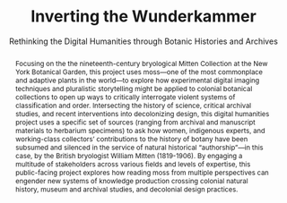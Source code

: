 ---
pid: moss
done: true
title: Inverting the Wunderkammer
subtitle: Rethinking the Digital Humanities through Botanic Histories and Archives
featured: true
category: DH Seed Grant Recipient
tags:
- digitization
- critical-digital-humanities
- environmental-humanities
cohort_year: '2021'
abstract: Focusing on the the nineteenth-century bryological Mitten Collection at
  the New York Botanical Garden, this project uses moss—one of the most commonplace
  and adaptive plants in the world—to explore how experimental digital imaging techniques
  and pluralistic storytelling might be applied to colonial botanical collections
  to open up ways to critically interrogate violent systems of classification and
  order. Intersecting the history of science, critical archival studies, and recent
  interventions into decolonizing design, this digital humanities project uses a specific
  set of sources (ranging from archival and manuscript materials to herbarium specimens)
  to ask how women, indigenous experts, and working-class collectors’ contributions
  to the history of botany have been subsumed and silenced in the service of natural
  historical “authorship”—in this case, by the British bryologist William Mitten (1819-1906).
  By engaging a multitude of stakeholders across various fields and levels of expertise,
  this public-facing project explores how reading moss from multiple perspectives
  can engender new systems of knowledge production crossing colonial natural history,
  museum and archival studies, and decolonial design practices.
limerick: |-
  The topic's not obviously boss;
  But with history and our secret sauce
  of decolonial design,
  and critical archives, you'll find
  That your worldview will be changed by some moss.
pis:
- ansari
- ayers
- brain
local_image: moss.jpg
original_img: https://www.nyu.edu/content/nyu/en/life/information-technology/about-nyu-it/nyu-it-news/the-download/the-download-features/digital-humanities-seed-grants/jcr:content/1/par-left/nyuimage_1928656045.img.1280.high.jpg/1647273469309.jpg
layout: project
---